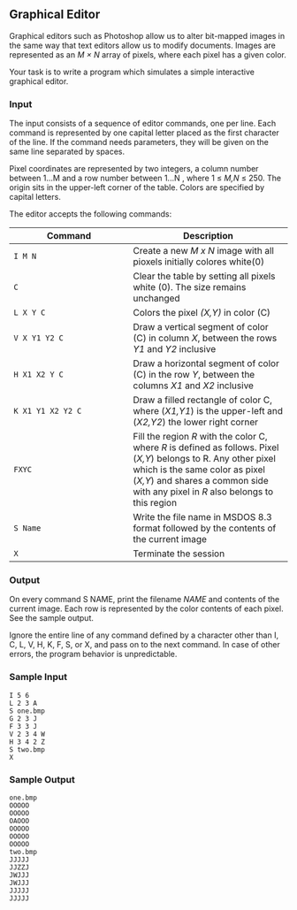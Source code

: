 
## Graphical Editor

Graphical editors such as Photoshop allow us to alter bit-mapped images in the same
way that text editors allow us to modify documents. Images are represented as an *M × N*
array of pixels, where each pixel has a given color.

Your task is to write a program which simulates a simple interactive graphical editor.

### Input
The input consists of a sequence of editor commands, one per line. Each command is
represented by one capital letter placed as the first character of the line. If the command
needs parameters, they will be given on the same line separated by spaces.

Pixel coordinates are represented by two integers, a column number between 1...M
and a row number between 1...N , where 1 ≤ *M,N* ≤ 250. The origin sits in the
upper-left corner of the table. Colors are specified by capital letters.

The editor accepts the following commands:

| <div style="width:200px">Command</div> | Description | 
| -------- | -------- |
| `I M N` | Create a new *M x N* image with all pioxels initially colores white(0) |
| `C` | Clear the table by setting all pixels white (0). The size remains unchanged |
| `L X Y C` | Colors the pixel *(X,Y)* in color (C) |
| `V X Y1 Y2 C` | Draw a vertical segment of color (C) in column *X*, between the rows *Y1* and *Y2* inclusive |
| `H X1 X2 Y C` | Draw a horizontal segment of color (C) in the row *Y*, between the columns *X1* and *X2* inclusive |
| `K X1 Y1 X2 Y2 C ` | Draw a filled rectangle of color C, where (*X1,Y1*) is the upper-left and (*X2,Y2*) the lower right corner |
| `FXYC` | Fill the region *R* with the color C, where *R* is defined as follows. Pixel (*X,Y*) belongs to R. Any other pixel which is the same color as pixel (*X,Y*) and shares a common side with any pixel in *R* also belongs to this region |
| `S Name` | Write the file name in MSDOS 8.3 format followed by the contents of the current image |
| `X` | Terminate the session |

### Output
On every command S NAME, print the filename *NAME* and contents of the current
image. Each row is represented by the color contents of each pixel. See the sample
output.

Ignore the entire line of any command defined by a character other than I, C, L,
V, H, K, F, S, or X, and pass on to the next command. In case of other errors, the
program behavior is unpredictable.


### Sample Input
    I 5 6
    L 2 3 A
    S one.bmp
    G 2 3 J
    F 3 3 J
    V 2 3 4 W
    H 3 4 2 Z
    S two.bmp
    X

### Sample Output
    one.bmp
    OOOOO
    OOOOO
    OAOOO
    OOOOO
    OOOOO
    OOOOO
    two.bmp
    JJJJJ
    JJZZJ
    JWJJJ
    JWJJJ
    JJJJJ
    JJJJJ

